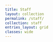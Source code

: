 ```yaml
---
title: Staff
layout: collection
permalink: /staff/
collection: staff
entries_layout: grid
classes: wide
---
```

